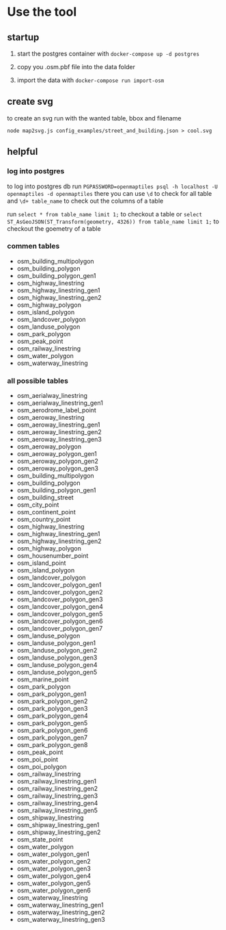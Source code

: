 # Use the tool

## startup

1. start the postgres container with `docker-compose up -d postgres`

2. copy you .osm.pbf file into the data folder

3. import the data with `docker-compose run import-osm`

## create svg

to create an svg run with the wanted table, bbox and filename

`node map2svg.js config_examples/street_and_building.json > cool.svg`

## helpful

### log into postgres

to log into postgres db run `PGPASSWORD=openmaptiles psql -h localhost -U openmaptiles -d openmaptiles` there you can use `\d` to check for all table and `\d+ table_name` to check out the columns of a table

run `select * from table_name limit 1;` to checkout a table or `select ST_AsGeoJSON(ST_Transform(geometry, 4326)) from table_name limit 1;` to checkout the goemetry of a table

### commen tables

- osm_building_multipolygon
- osm_building_polygon
- osm_building_polygon_gen1
- osm_highway_linestring
- osm_highway_linestring_gen1
- osm_highway_linestring_gen2
- osm_highway_polygon
- osm_island_polygon
- osm_landcover_polygon
- osm_landuse_polygon
- osm_park_polygon
- osm_peak_point
- osm_railway_linestring
- osm_water_polygon
- osm_waterway_linestring

### all possible tables

- osm_aerialway_linestring
- osm_aerialway_linestring_gen1
- osm_aerodrome_label_point
- osm_aeroway_linestring
- osm_aeroway_linestring_gen1
- osm_aeroway_linestring_gen2
- osm_aeroway_linestring_gen3
- osm_aeroway_polygon
- osm_aeroway_polygon_gen1
- osm_aeroway_polygon_gen2
- osm_aeroway_polygon_gen3
- osm_building_multipolygon
- osm_building_polygon
- osm_building_polygon_gen1
- osm_building_street
- osm_city_point
- osm_continent_point
- osm_country_point
- osm_highway_linestring
- osm_highway_linestring_gen1
- osm_highway_linestring_gen2
- osm_highway_polygon
- osm_housenumber_point
- osm_island_point
- osm_island_polygon
- osm_landcover_polygon
- osm_landcover_polygon_gen1
- osm_landcover_polygon_gen2
- osm_landcover_polygon_gen3
- osm_landcover_polygon_gen4
- osm_landcover_polygon_gen5
- osm_landcover_polygon_gen6
- osm_landcover_polygon_gen7
- osm_landuse_polygon
- osm_landuse_polygon_gen1
- osm_landuse_polygon_gen2
- osm_landuse_polygon_gen3
- osm_landuse_polygon_gen4
- osm_landuse_polygon_gen5
- osm_marine_point
- osm_park_polygon
- osm_park_polygon_gen1
- osm_park_polygon_gen2
- osm_park_polygon_gen3
- osm_park_polygon_gen4
- osm_park_polygon_gen5
- osm_park_polygon_gen6
- osm_park_polygon_gen7
- osm_park_polygon_gen8
- osm_peak_point
- osm_poi_point
- osm_poi_polygon
- osm_railway_linestring
- osm_railway_linestring_gen1
- osm_railway_linestring_gen2
- osm_railway_linestring_gen3
- osm_railway_linestring_gen4
- osm_railway_linestring_gen5
- osm_shipway_linestring
- osm_shipway_linestring_gen1
- osm_shipway_linestring_gen2
- osm_state_point
- osm_water_polygon
- osm_water_polygon_gen1
- osm_water_polygon_gen2
- osm_water_polygon_gen3
- osm_water_polygon_gen4
- osm_water_polygon_gen5
- osm_water_polygon_gen6
- osm_waterway_linestring
- osm_waterway_linestring_gen1
- osm_waterway_linestring_gen2
- osm_waterway_linestring_gen3
